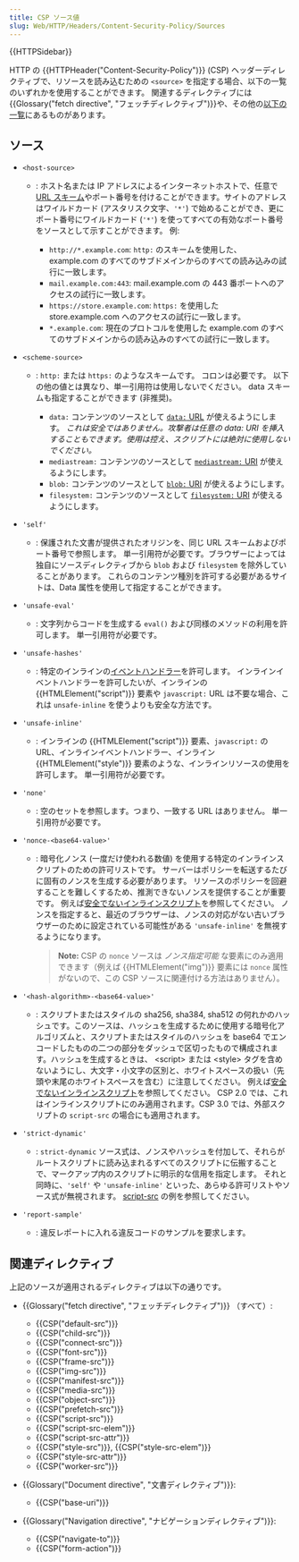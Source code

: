 ```yaml
---
title: CSP ソース値
slug: Web/HTTP/Headers/Content-Security-Policy/Sources
---
```

{{HTTPSidebar}}

HTTP の {{HTTPHeader("Content-Security-Policy")}} (CSP) ヘッダーディレクティブで、リソースを読み込むための `<source>` を指定する場合、以下の一覧のいずれかを使用することができます。
関連するディレクティブには{{Glossary("fetch directive", "フェッチディレクティブ")}}や、その他の[以下の一覧](#関連ディレクティブ)にあるものがあります。

## ソース

- `<host-source>`

  - : ホスト名または IP アドレスによるインターネットホストで、任意で [URL スキーム](/ja/docs/Learn/Common_questions/What_is_a_URL)やポート番号を付けることができます。サイトのアドレスはワイルドカード (アスタリスク文字、`'*'`) で始めることができ、更にポート番号にワイルドカード (`'*'`) を使ってすべての有効なポート番号をソースとして示すことができます。
    例:

    - `http://*.example.com`: `http:` のスキームを使用した、 example.com のすべてのサブドメインからのすべての読み込みの試行に一致します。
    - `mail.example.com:443`: mail.example.com の 443 番ポートへのアクセスの試行に一致します。
    - `https://store.example.com`: `https:` を使用した store.example.com へのアクセスの試行に一致します。
    - `*.example.com`: 現在のプロトコルを使用した example.com のすべてのサブドメインからの読み込みのすべての試行に一致します。

- `<scheme-source>`

  - : `http:` または `https:` のようなスキームです。
    コロンは必要です。
    以下の他の値とは異なり、単一引用符は使用しないでください。
    data スキームも指定することができます (非推奨)。

    - `data:` コンテンツのソースとして [`data:` URL](/ja/docs/Web/HTTP/Basics_of_HTTP/Data_URLs) が使えるようにします。
      _これは安全ではありません。攻撃者は任意の data: URI を挿入することもできます。使用は控え、スクリプトには絶対に使用しないでください。_
    - `mediastream:` コンテンツのソースとして [`mediastream:` URI](/ja/docs/Web/API/Media_Streams_API) が使えるようにします。
    - `blob:` コンテンツのソースとして [`blob:` URI](/ja/docs/Web/API/Blob) が使えるようにします。
    - `filesystem:` コンテンツのソースとして [`filesystem:` URI](/ja/docs/Web/API/FileSystem) が使えるようにします。

- `'self'`
  - : 保護された文書が提供されたオリジンを、同じ URL スキームおよびポート番号で参照します。
    単一引用符が必要です。ブラウザーによっては独自にソースディレクティブから `blob` および `filesystem` を除外していることがあります。
    これらのコンテンツ種別を許可する必要があるサイトは、Data 属性を使用して指定することができます。
- `'unsafe-eval'`
  - : 文字列からコードを生成する `eval()` および同様のメソッドの利用を許可します。
    単一引用符が必要です。
- `'unsafe-hashes'`
  - : 特定のインラインの[イベントハンドラー](/ja/docs/Web/Events/Event_handlers)を許可します。
    インラインイベントハンドラーを許可したいが、インラインの {{HTMLElement("script")}} 要素や `javascript:` URL は不要な場合、これは `unsafe-inline` を使うよりも安全な方法です。
- `'unsafe-inline'`
  - : インラインの {{HTMLElement("script")}} 要素、`javascript:` の URL、インラインイベントハンドラー、インライン {{HTMLElement("style")}} 要素のような、インラインリソースの使用を許可します。
    単一引用符が必要です。
- `'none'`
  - : 空のセットを参照します。つまり、一致する URL はありません。
    単一引用符が必要です。
- `'nonce-<base64-value>'`

  - : 暗号化ノンス (一度だけ使われる数値) を使用する特定のインラインスクリプトのための許可リストです。
    サーバーはポリシーを転送するたびに固有のノンスを生成する必要があります。
    リソースのポリシーを回避することを難しくするため、推測できないノンスを提供することが重要です。
    例えば[安全でないインラインスクリプト](/ja/docs/Web/HTTP/Headers/Content-Security-Policy/script-src#unsafe_inline_script)を参照してください。
    ノンスを指定すると、最近のブラウザーは、ノンスの対応がない古いブラウザーのために設定されている可能性がある `'unsafe-inline'` を無視するようになります。

    > **Note:** CSP の `nonce` ソースは _ノンス指定可能_ な要素にのみ適用できます（例えば {{HTMLElement("img")}} 要素には `nonce` 属性がないので、この CSP ソースに関連付ける方法はありません）。

- `'<hash-algorithm>-<base64-value>'`
  - : スクリプトまたはスタイルの sha256, sha384, sha512 の何れかのハッシュです。このソースは、ハッシュを生成するために使用する暗号化アルゴリズムと、スクリプトまたはスタイルのハッシュを base64 でエンコードしたものの二つの部分をダッシュで区切ったもので構成されます。ハッシュを生成するときは、 \<script> または \<style> タグを含めないようにし、大文字・小文字の区別と、ホワイトスペースの扱い（先頭や末尾のホワイトスペースを含む）に注意してください。
    例えば[安全でないインラインスクリプト](/ja/docs/Web/HTTP/Headers/Content-Security-Policy/script-src#unsafe_inline_script)を参照してください。
    CSP 2.0 では、これはインラインスクリプトにのみ適用されます。CSP 3.0 では、外部スクリプトの `script-src` の場合にも適用されます。
- `'strict-dynamic'`
  - : `strict-dynamic` ソース式は、ノンスやハッシュを付加して、それらがルートスクリプトに読み込まれるすべてのスクリプトに伝搬することで、マークアップ内のスクリプトに明示的な信用を指定します。
    それと同時に、`'self'` や `'unsafe-inline'` といった、あらゆる許可リストやソース式が無視されます。
    [script-src](/ja/docs/Web/HTTP/Headers/Content-Security-Policy/script-src#strict-dynamic) の例を参照してください。
- `'report-sample'`
  - : 違反レポートに入れる違反コードのサンプルを要求します。

## 関連ディレクティブ

上記のソースが適用されるディレクティブは以下の通りです。

- {{Glossary("fetch directive", "フェッチディレクティブ")}} （すべて）:

  - {{CSP("default-src")}}
  - {{CSP("child-src")}}
  - {{CSP("connect-src")}}
  - {{CSP("font-src")}}
  - {{CSP("frame-src")}}
  - {{CSP("img-src")}}
  - {{CSP("manifest-src")}}
  - {{CSP("media-src")}}
  - {{CSP("object-src")}}
  - {{CSP("prefetch-src")}}
  - {{CSP("script-src")}}
  - {{CSP("script-src-elem")}}
  - {{CSP("script-src-attr")}}
  - {{CSP("style-src")}}, {{CSP("style-src-elem")}}
  - {{CSP("style-src-attr")}}
  - {{CSP("worker-src")}}

- {{Glossary("Document directive", "文書ディレクティブ")}}:
  - {{CSP("base-uri")}}

- {{Glossary("Navigation directive", "ナビゲーションディレクティブ")}}:

  - {{CSP("navigate-to")}}
  - {{CSP("form-action")}}
